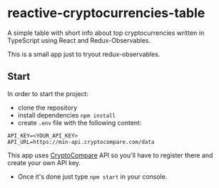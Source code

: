 # reactive-cryptocurrencies-table
A simple table with short info about top cryptocurrencies written in TypeScript using React and Redux-Observables.

This is a small app just to tryout redux-observables.

## Start
In order to start the project:
* clone the repository
* install dependencies `npm install`
* create `.env` file with the following content:
```
API_KEY=<YOUR_API_KEY>
API_URL=https://min-api.cryptocompare.com/data
```
This app uses [CryptoCompare](https://min-api.cryptocompare.com/)  API so you'll have to register there and create your own API key. 
* Once it's done just type `npm start` in your console.
